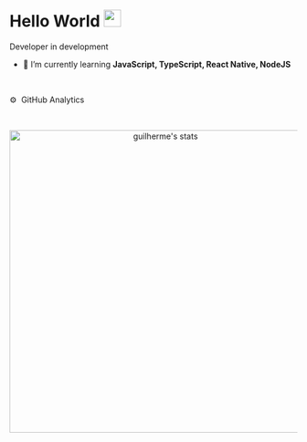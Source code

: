 <h1 align="left">Hello World <img src="https://raw.githubusercontent.com/kaueMarques/kaueMarques/master/hi.gif" width="30px"></h1>
Developer in development


- 🌱  I’m currently learning **JavaScript, TypeScript, React Native, NodeJS**


<br>

⚙️ &nbsp;GitHub Analytics

<br>

<p align="center">
<img width="530em" src="https://github-readme-stats.vercel.app/api?username=guilhermelinosx&show_icons=true&theme=nightowl" alt="guilherme's stats"/>
</p>




